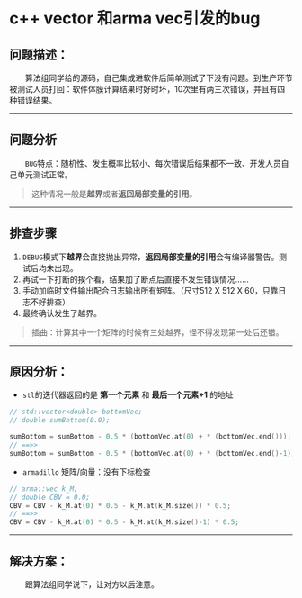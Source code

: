 # c++ vector 和arma vec引发的bug



## 问题描述：

&emsp;&emsp;算法组同学给的源码，自己集成进软件后简单测试了下没有问题。到生产环节被测试人员打回：软件体膜计算结果时好时坏，10次里有两三次错误，并且有四种错误结果。

---


## 问题分析
&emsp;&emsp;`BUG`特点：随机性、发生概率比较小、每次错误后结果都不一致、开发人员自己单元测试正常。
> 这种情况一般是**越界**或者**返回局部变量的引用**。

---

## 排查步骤
1. `DEBUG`模式下**越界**会直接抛出异常，**返回局部变量的引用**会有编译器警告。测试后均未出现。
2. 再试一下打断的挨个看，结果加了断点后直接不发生错误情况......
3. 手动加临时文件输出配合日志输出所有矩阵。（尺寸512 X 512 X 60，只靠日志不好排查）
4. 最终确认发生了越界。

> 插曲：计算其中一个矩阵的时候有三处越界，怪不得发现第一处后还错。

---

## 原因分析：
* `stl`的迭代器返回的是 **第一个元素** 和 **最后一个元素+1** 的地址

```cpp
// std::vector<double> bottomVec;
// double sumBottom(0.0);

sumBottom = sumBottom - 0.5 * (bottomVec.at(0) + * (bottomVec.end()));
// ==>>
sumBottom = sumBottom - 0.5 * (bottomVec.at(0) + * (bottomVec.end()-1));
```
 * `armadillo` 矩阵/向量：没有下标检查

```cpp
// arma::vec k_M;
// double CBV = 0.0;
CBV = CBV - k_M.at(0) * 0.5 - k_M.at(k_M.size()) * 0.5;
// ==>>
CBV = CBV - k_M.at(0) * 0.5 - k_M.at(k_M.size()-1) * 0.5;
```






---

## 解决方案：

 &emsp;&emsp;跟算法组同学说下，让对方以后注意。